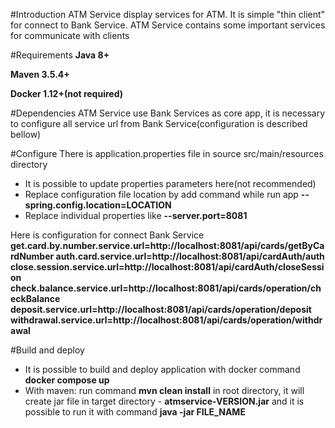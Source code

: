 #Introduction
ATM Service display services for ATM. It is simple "thin client" for connect to Bank Service. ATM Service contains some important services for communicate with clients

#Requirements
**Java 8+**

**Maven 3.5.4+**

**Docker 1.12+(not required)**

#Dependencies
ATM Service use Bank Services as core app, it is necessary to configure all service url from Bank Service(configuration is described bellow)

#Configure
There is application.properties file in source src/main/resources directory
* It is possible to update properties parameters here(not recommended)
* Replace configuration file location by add command while run app **--spring.config.location=LOCATION**
* Replace individual properties like **--server.port=8081**

Here is configuration for connect Bank Service
**get.card.by.number.service.url=http://localhost:8081/api/cards/getByCardNumber
auth.card.service.url=http://localhost:8081/api/cardAuth/auth
close.session.service.url=http://localhost:8081/api/cardAuth/closeSession
check.balance.service.url=http://localhost:8081/api/cards/operation/checkBalance
deposit.service.url=http://localhost:8081/api/cards/operation/deposit
withdrawal.service.url=http://localhost:8081/api/cards/operation/withdrawal**

#Build and deploy
* It is possible to build and deploy application with docker command **docker compose up**
* With maven: run command **mvn clean install** in root directory, it will create jar file in target directory - **atmservice-VERSION.jar** and it is possible to run it with command **java -jar FILE_NAME**

